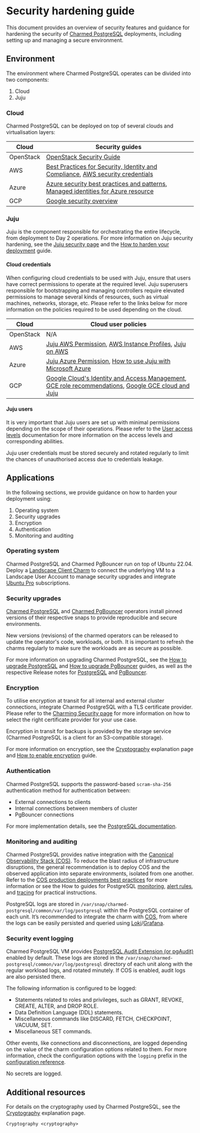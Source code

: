 # Security hardening guide

This document provides an overview of security features and guidance for hardening the security of [Charmed PostgreSQL](https://charmhub.io/postgresql) deployments, including setting up and managing a secure environment.

## Environment

The environment where Charmed PostgreSQL operates can be divided into two components:

1. Cloud
2. Juju

### Cloud

Charmed PostgreSQL can be deployed on top of several clouds and virtualisation layers:

|Cloud|Security guides|
| --- | --- |
|OpenStack|[OpenStack Security Guide](https://docs.openstack.org/security-guide/)|
|AWS|[Best Practices for Security, Identity and Compliance](https://aws.amazon.com/architecture/security-identity-compliance), [AWS security credentials](https://docs.aws.amazon.com/IAM/latest/UserGuide/security-creds.html)|
|Azure|[Azure security best practices and patterns](https://learn.microsoft.com/en-us/azure/security/fundamentals/best-practices-and-patterns), [Managed identities for Azure resource](https://learn.microsoft.com/en-us/entra/identity/managed-identities-azure-resources/)|
|GCP|[Google security overview](https://cloud.google.com/docs/security)|

### Juju

Juju is the component responsible for orchestrating the entire lifecycle, from deployment to Day 2 operations. For more information on Juju security hardening, see the [Juju security page](https://canonical-juju.readthedocs-hosted.com/en/latest/user/explanation/juju-security/) and the [How to harden your deployment](https://documentation.ubuntu.com/juju/latest/howto/manage-your-juju-deployment/harden-your-juju-deployment/#harden-your-deployment) guide.

#### Cloud credentials

When configuring cloud credentials to be used with Juju, ensure that users have correct permissions to operate at the required level. Juju superusers responsible for bootstrapping and managing controllers require elevated permissions to manage several kinds of resources, such as virtual machines, networks, storage, etc. Please refer to the links below for more information on the policies required to be used depending on the cloud.

|Cloud|Cloud user policies|
| --- | --- |
|OpenStack|N/A|
|AWS|[Juju AWS Permission](https://discourse.charmhub.io/t/juju-aws-permissions/5307), [AWS Instance Profiles](https://discourse.charmhub.io/t/using-aws-instance-profiles-with-juju-2-9/5185), [Juju on AWS](https://juju.is/docs/juju/amazon-ec2)|
|Azure|[Juju Azure Permission](https://juju.is/docs/juju/microsoft-azure), [How to use Juju with Microsoft Azure](https://discourse.charmhub.io/t/how-to-use-juju-with-microsoft-azure/15219)|
|GCP|[Google Cloud's Identity and Access Management](https://cloud.google.com/iam/docs/overview), [GCE role recommendations](https://cloud.google.com/policy-intelligence/docs/role-recommendations-overview), [Google GCE cloud and Juju](https://canonical-juju.readthedocs-hosted.com/en/latest/user/reference/cloud/list-of-supported-clouds/the-google-gce-cloud-and-juju/)|

#### Juju users

It is very important that Juju users are set up with minimal permissions depending on the scope of their operations. Please refer to the [User access levels](https://juju.is/docs/juju/user-permissions) documentation for more information on the access levels and corresponding abilities.

Juju user credentials must be stored securely and rotated regularly to limit the chances of unauthorised access due to credentials leakage.

## Applications

In the following sections, we provide guidance on how to harden your deployment using:

1. Operating system
2. Security upgrades
3. Encryption
4. Authentication
5. Monitoring and auditing

### Operating system

Charmed PostgreSQL and Charmed PgBouncer run on top of Ubuntu 22.04. Deploy a [Landscape Client Charm](https://charmhub.io/landscape-client?) to connect the underlying VM to a Landscape User Account to manage security upgrades and integrate [Ubuntu Pro](https://ubuntu.com/pro) subscriptions.

### Security upgrades

[Charmed PostgreSQL](https://charmhub.io/postgresql) and [Charmed PgBouncer](https://charmhub.io/pgbouncer) operators install pinned versions of their respective snaps to provide reproducible and secure environments.

New versions (revisions) of the charmed operators can be released to update the operator's code, workloads, or both. It is important to refresh the charms regularly to make sure the workloads are as secure as possible.

For more information on upgrading Charmed PostgreSQL, see the [How to upgrade PostgreSQL](https://canonical.com/data/docs/postgresql/iaas/h-upgrade) and [How to upgrade PgBouncer](https://charmhub.io/pgbouncer/docs/h-upgrade) guides, as well as the respective Release notes for [PostgreSQL](https://canonical.com/data/docs/postgresql/iaas/r-releases) and [PgBouncer](https://charmhub.io/pgbouncer/docs/r-releases).

### Encryption

To utilise encryption at transit for all internal and external cluster connections, integrate Charmed PostgreSQL with a TLS certificate provider. Please refer to the [Charming Security page](https://charmhub.io/topics/security-with-x-509-certificates) for more information on how to select the right certificate provider for your use case.

Encryption in transit for backups is provided by the storage service (Charmed PostgreSQL is a client for an S3-compatible storage).

For more information on encryption, see the [Cryptography](/explanation/security/cryptography) explanation page and [How to enable encryption](https://canonical.com/data/docs/postgresql/iaas/h-enable-tls) guide.

### Authentication

Charmed PostgreSQL supports the password-based `scram-sha-256` authentication method for authentication between:

* External connections to clients
* Internal connections between members of cluster
* PgBouncer connections

For more implementation details, see the [PostgreSQL documentation](https://www.postgresql.org/docs/14/auth-password.html).

### Monitoring and auditing

Charmed PostgreSQL provides native integration with the [Canonical Observability Stack (COS)](https://charmhub.io/topics/canonical-observability-stack). To reduce the blast radius of infrastructure disruptions, the general recommendation is to deploy COS and the observed application into separate environments, isolated from one another. Refer to the [COS production deployments best practices](https://charmhub.io/topics/canonical-observability-stack/reference/best-practices) for more information or see the How to guides for PostgreSQL [monitoring](https://canonical.com/data/docs/postgresql/iaas/h-enable-monitoring), [alert rules](https://canonical.com/data/docs/postgresql/iaas/h-enable-alert-rules), and [tracing](https://canonical.com/data/docs/postgresql/iaas/h-enable-tracing) for practical instructions.

PostgreSQL logs are stored in `/var/snap/charmed-postgresql/common/var/log/postgresql` within the PostgreSQL container of each unit. It’s recommended to integrate the charm with [COS](/how-to/monitoring-cos/enable-monitoring), from where the logs can be easily persisted and queried using [Loki](https://charmhub.io/loki-k8s)/[Grafana](https://charmhub.io/grafana).

### Security event logging

Charmed PostgreSQL VM provides [PostgreSQL Audit Extension (or pgAudit)](https://www.pgaudit.org/) enabled by default. These logs are stored in the `/var/snap/charmed-postgresql/common/var/log/postgresql` directory of each unit along with the regular workload logs, and rotated minutely. If COS is enabled, audit logs are also persisted there.

The following information is configured to be logged:

* Statements related to roles and privileges, such as GRANT, REVOKE, CREATE, ALTER, and DROP ROLE.
* Data Definition Language (DDL) statements.
* Miscellaneous commands like DISCARD, FETCH, CHECKPOINT, VACUUM, SET.
* Miscellaneous SET commands.

Other events, like connections and disconnections, are logged depending on the value of the charm configuration options related to them. For more information, check the configuration options with the `logging` prefix in the [configuration reference](https://charmhub.io/postgresql/configurations#logging_log_connections).

No secrets are logged.

## Additional resources

For details on the cryptography used by Charmed PostgreSQL, see the [Cryptography](/explanation/security/cryptography) explanation page.


```{toctree}
Cryptography <cryptography>
```